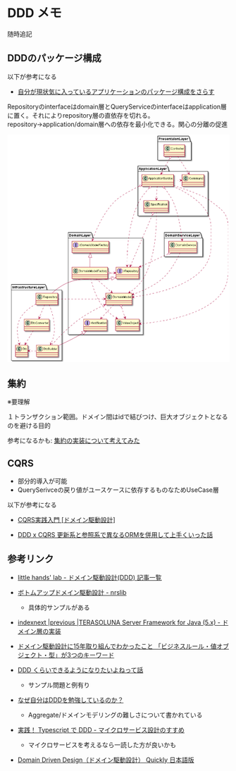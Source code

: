 # DDD メモ

随時追記

## DDDのパッケージ構成

以下が参考になる

- [自分が現状気に入っているアプリケーションのパッケージ構成をさらす](https://qiita.com/os1ma/items/286eeec028e30e27587d)

Repositoryのinterfaceはdomain層とQueryServiceのinterfaceはapplication層に置く。それによりrepository層の直依存を切れる。repository→application/domain層への依存を最小化できる。関心の分離の促進

![DDDクラス図](./images/ddd_layer_uml.png)

## 集約

※要理解

１トランザクション範囲。ドメイン間はidで結びつけ、巨大オブジェクトとなるのを避ける目的

参考になるかも: [集約の実装について考えてみた](https://zenn.dev/takashi_onawa/articles/4648332c035d97)

## CQRS

- 部分的導入が可能
- QuerySerivceの戻り値がユースケースに依存するものなためUseCase層

以下が参考になる

- [CQRS実践入門 [ドメイン駆動設計]](https://little-hands.hatenablog.com/entry/2019/12/02/cqrs)

- [DDD x CQRS 更新系と参照系で異なるORMを併用して上手くいった話](https://www.slideshare.net/koichiromatsuoka/ddd-x-cqrs-orm)

## 参考リンク

- [little hands' lab - ドメイン駆動設計(DDD) 記事一覧](https://little-hands.hatenablog.com/archive/category/%E3%83%89%E3%83%A1%E3%82%A4%E3%83%B3%E9%A7%86%E5%8B%95%E8%A8%AD%E8%A8%88%28DDD%29)

- [ボトムアップドメイン駆動設計 - nrslib](https://nrslib.com/bottomup-ddd/)
    - 具体的サンプルがある

- [indexnext |previous |TERASOLUNA Server Framework for Java (5.x) - ドメイン層の実装](http://terasolunaorg.github.io/guideline/current/ja/ImplementationAtEachLayer/DomainLayer.html#repositoryimpl)

- [ドメイン駆動設計に15年取り組んでわかったこと 「ビジネスルール・値オブジェクト・型」が3つのキーワード](https://logmi.jp/tech/articles/322952)

- [DDD くらいできるようになりたいよねって話](https://style.biglobe.co.jp/entry/2020/01/15/130000)
    - サンプル問題と例有り

- [なぜ自分はDDDを勉強しているのか？](https://zenn.dev/katsukiniwa/articles/a0344d4837ddb8)
    - Aggregate/ドメインモデリングの難しさについて書かれている

- [実践！ Typescript で DDD - マイクロサービス設計のすすめ](https://tech.leverages.jp/entry/2021/08/19/141229)
    - マイクロサービスを考えるなら一読した方が良いかも

- [Domain Driven Design（ドメイン駆動設計） Quickly 日本語版](https://www.infoq.com/jp/minibooks/domain-driven-design-quickly/)
